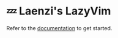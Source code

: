 # 💤 Laenzi's LazyVim

Refer to the [documentation](https://lazyvim.github.io/installation) to get started.
